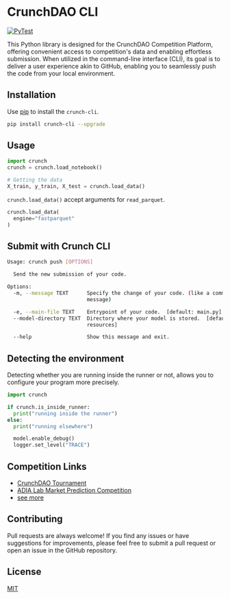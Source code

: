 # CrunchDAO CLI

[![PyTest](https://github.com/crunchdao/crunch-cli/actions/workflows/pytest.yml/badge.svg)](https://github.com/crunchdao/crunch-cli/actions/workflows/pytest.yml)

This Python library is designed for the CrunchDAO Competition Platform, offering convenient access to competition's data and enabling effortless submission. When utilized in the command-line interface (CLI), its goal is to deliver a user experience akin to GitHub, enabling you to seamlessly push the code from your local environment.

## Installation

Use [pip](https://pypi.org/project/crunch-cli/) to install the `crunch-cli`.

```bash
pip install crunch-cli --upgrade
```

## Usage

```python
import crunch
crunch = crunch.load_notebook()

# Getting the data
X_train, y_train, X_test = crunch.load_data()
```

`crunch.load_data()` accept arguments for `read_parquet`.

```python
crunch.load_data(
  engine="fastparquet"
)
```

## Submit with Crunch CLI

```bash
Usage: crunch push [OPTIONS]

  Send the new submission of your code.

Options:
  -m, --message TEXT      Specify the change of your code. (like a commit
                          message)

  -e, --main-file TEXT    Entrypoint of your code.  [default: main.py]
  --model-directory TEXT  Directory where your model is stored.  [default:
                          resources]

  --help                  Show this message and exit.
```

## Detecting the environment

Detecting whether you are running inside the runner or not, allows you to configure your program more precisely.

```python
import crunch

if crunch.is_inside_runner:
  print("running inside the runner")
else:
  print("running elsewhere")

  model.enable_debug()
  logger.set_level("TRACE")
```

## Competition Links

- [CrunchDAO Tournament](https://www.crunchdao.com)
- [ADIA Lab Market Prediction Competition](https://www.crunchdao.com/live/adialab)
- [see more](https://hub.crunchdao.com/)

## Contributing

Pull requests are always welcome! If you find any issues or have suggestions for improvements, please feel free to submit a pull request or open an issue in the GitHub repository.

## License

[MIT](https://choosealicense.com/licenses/mit/)
